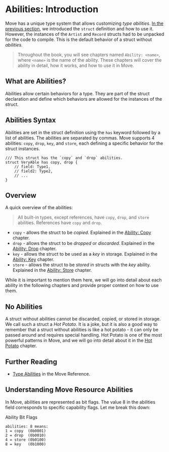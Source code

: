 # Abilities: Introduction

Move has a unique type system that allows customizing _type abilities_.
[In the previous section](./struct.md), we introduced the `struct` definition and how to use it.
However, the instances of the `Artist` and `Record` structs had to be unpacked for the code to compile. This is the default behavior of a struct without _abilities_.

> Throughout the book, you will see chapters named `Ability: <name>`, where `<name>` is the name of the ability. These chapters will cover the ability in detail, how it works, and how to use it in Move.

## What are Abilities?

Abilities allow certain behaviors for a type. They are part of the struct declaration and define which behaviors are allowed for the instances of the struct.

## Abilities Syntax

Abilities are set in the struct definition using the `has` keyword followed by a list of abilities. The abilities are separated by commas. Move supports 4 abilities: `copy`, `drop`, `key`, and `store`, each defining a specific behavior for the struct instances.

```move
/// This struct has the `copy` and `drop` abilities.
struct VeryAble has copy, drop {
    // field: Type1,
    // field2: Type2,
    // ...
}
```

## Overview

A quick overview of the abilities:

> All built-in types, except references, have `copy`, `drop`, and `store` abilities.
> References have `copy` and `drop`.

- `copy` - allows the struct to be _copied_. Explained in the [Ability: Copy](./copy-ability.md) chapter.
- `drop` - allows the struct to be _dropped_ or _discarded_. Explained in the [Ability: Drop](./drop-ability.md) chapter.
- `key` - allows the struct to be used as a _key_ in storage. Explained in the [Ability: Key](./../storage/key-ability.md) chapter.
- `store` - allows the struct to be _stored_ in structs with the _key_ ability. Explained in the [Ability: Store](./../storage/store-ability.md) chapter.

While it is important to mention them here, we will go into detail about each ability in the following chapters and provide proper context on how to use them.

## No Abilities

A struct without abilities cannot be discarded, copied, or stored in storage. We call such a struct a _Hot Potato_. It is a joke, but it is also a good way to remember that a struct without abilities is like a hot potato - it can only be passed around and requires special handling. Hot Potato is one of the most powerful patterns in Move, and we will go into detail about it in the [Hot Potato](./../programmability/hot-potato.md) chapter.

## Further Reading

- [Type Abilities](/reference/type-abilities.html) in the Move Reference.

## Understanding Move Resource Abilities

In Move, abilities are represented as bit flags. The value 8 in the abilities field corresponds to specific capability flags. Let me break this down:

Ability Bit Flags

```
abilities: 8 means:
1 = copy  (0b0001)
2 = drop  (0b0010)
4 = store (0b0100)
8 = key   (0b1000)
```